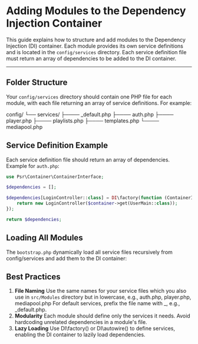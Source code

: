# Adding Modules to the Dependency Injection Container

This guide explains how to structure and add modules to the Dependency Injection (DI) container. Each module provides its own service definitions and is located in the `config/services` directory. Each service definition file must return an array of dependencies to be added to the DI container.

---

## Folder Structure

Your `config/services` directory should contain one PHP file for each module, with each file returning an array of service definitions. For example:

config/
└── services/
├──── _default.php
├──── auth.php
├──── player.php
├──── playlists.php
├──── templates.php
└──── mediapool.php


## Service Definition Example

Each service definition file should return an array of dependencies. Example for `auth.php`:

```php
use Psr\Container\ContainerInterface;

$dependencies = [];

$dependencies[LoginController::class] = DI\factory(function (ContainerInterface $container) {
    return new LoginController($container->get(UserMain::class));
});

return $dependencies;
```

## Loading All Modules
The `bootstrap.php`  dynamically load all service files recursively from config/services and add them to the DI container:

## Best Practices
1. **File Naming**
   Use the same names for your service files which you also use in `src/Modules` directory but in lowercase, e.g., auth.php, player.php, mediapool.php
   For default services, prefix the file name with _, e.g., _default.php.
2. **Modularity**
   Each module should define only the services it needs.
   Avoid hardcoding unrelated dependencies in a module's file.
3. **Lazy Loading**
   Use DI\factory() or DI\autowire() to define services, enabling the DI container to lazily load dependencies.